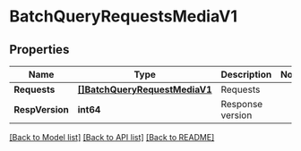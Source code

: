 # BatchQueryRequestsMediaV1

## Properties

Name | Type | Description | Notes
------------ | ------------- | ------------- | -------------
**Requests** | [**[]BatchQueryRequestMediaV1**](BatchQueryRequestMediaV1.md) | Requests | 
**RespVersion** | **int64** | Response version | 

[[Back to Model list]](../README.md#documentation-for-models) [[Back to API list]](../README.md#documentation-for-api-endpoints) [[Back to README]](../README.md)


